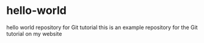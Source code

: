 # hello-world
hello world repository for Git tutorial this is an example repository for the Git tutorial on my website